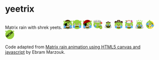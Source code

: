 # yeetrix

Matrix rain with shrek yeets. <img src="https://raw.githubusercontent.com/dotheygandalf/yeetrix/master/public/images/big%20boss%20shrek.png" alt="alt text" width="30" height="30"><img src="https://raw.githubusercontent.com/dotheygandalf/yeetrix/master/public/images/big%20mood.png" alt="alt text" width="30" height="30">
<img src="https://raw.githubusercontent.com/dotheygandalf/yeetrix/master/public/images/pirate-shrek.png" alt="alt text" width="30" height="30">
<img src="https://raw.githubusercontent.com/dotheygandalf/yeetrix/master/public/images/chef-shrek-kiss.png" alt="alt text" width="30" height="30">
<img src="https://raw.githubusercontent.com/dotheygandalf/yeetrix/master/public/images/rad-but-mad-but-thankful-cowboy-shrek.png" alt="alt text" width="30" height="30">
<img src="https://raw.githubusercontent.com/dotheygandalf/yeetrix/master/public/images/rad-but-mad-ogre.png" alt="alt text" width="30" height="30">
<img src="https://raw.githubusercontent.com/dotheygandalf/yeetrix/master/public/images/shrek-mind-blown.png" alt="alt text" width="30" height="30">
<img src="https://raw.githubusercontent.com/dotheygandalf/yeetrix/master/public/images/thanks shrek 3.png" alt="alt text" width="30" height="30">
<img src="https://raw.githubusercontent.com/dotheygandalf/yeetrix/master/public/images/zen-yeet.png" alt="alt text" width="30" height="30">
<img src="https://raw.githubusercontent.com/dotheygandalf/yeetrix/master/public/images/shrek-wow.png" alt="alt text" width="30" height="30">

Code adapted from [Matrix rain animation using HTML5 canvas and javascript](https://codepen.io/P3R0/pen/MwgoKv) by Ebram Marzouk.
